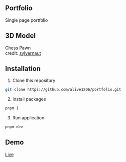 ## Portfolio
Single page portfolio

## 3D Model
Chess Pawn </br>
credit: [sylvernaut](https://sketchfab.com/3d-models/chess-pawn-2b61573abd0a4599999e1ca0dffc4785#download)

## Installation
1. Clone this repository

```bash
git clone https://github.com/alive1206/portfolio.git
```

2. Install packages

```bash
pnpm i
```

3. Run application

```bash
pnpm dev
```

## Demo
[Live](https://tportfolio-3d.vercel.app/)
